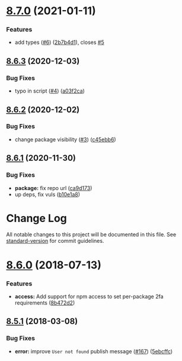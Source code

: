 # [8.7.0](https://github.com/qiwi-forks/npm-registry-client/compare/v8.6.3...v8.7.0) (2021-01-11)


### Features

* add types ([#6](https://github.com/qiwi-forks/npm-registry-client/issues/6)) ([2b7b4d1](https://github.com/qiwi-forks/npm-registry-client/commit/2b7b4d194b1c152a06f376e5a29ebd7e50764688)), closes [#5](https://github.com/qiwi-forks/npm-registry-client/issues/5)

## [8.6.3](https://github.com/qiwi-forks/npm-registry-client/compare/v8.6.2...v8.6.3) (2020-12-03)


### Bug Fixes

* typo in  script ([#4](https://github.com/qiwi-forks/npm-registry-client/issues/4)) ([a03f2ca](https://github.com/qiwi-forks/npm-registry-client/commit/a03f2ca437b6f56cd1b9de86a540744583594402))

## [8.6.2](https://github.com/qiwi-forks/npm-registry-client/compare/v8.6.1...v8.6.2) (2020-12-02)


### Bug Fixes

* change package visibility ([#3](https://github.com/qiwi-forks/npm-registry-client/issues/3)) ([c45ebb6](https://github.com/qiwi-forks/npm-registry-client/commit/c45ebb6e97d09e98fd93a6926544153e90559bf6))

## [8.6.1](https://github.com/qiwi-forks/npm-registry-client/compare/v8.6.0...v8.6.1) (2020-11-30)


### Bug Fixes

* **package:** fix repo url ([ca9d173](https://github.com/qiwi-forks/npm-registry-client/commit/ca9d1739a74bb7b856d6cfe13b99e7bf9469dcde))
* up deps, fix vuls ([b10e1a8](https://github.com/qiwi-forks/npm-registry-client/commit/b10e1a8571604928cd5f417a999073fbfed86f89))

# Change Log

All notable changes to this project will be documented in this file. See [standard-version](https://github.com/conventional-changelog/standard-version) for commit guidelines.

<a name="8.6.0"></a>
# [8.6.0](https://github.com/npm/npm-registry-client/compare/v8.5.1...v8.6.0) (2018-07-13)


### Features

* **access:** Add support for npm access to set per-package 2fa requirements ([8b472d2](https://github.com/npm/npm-registry-client/commit/8b472d2))



<a name="8.5.1"></a>
## [8.5.1](https://github.com/npm/npm-registry-client/compare/v8.5.0...v8.5.1) (2018-03-08)


### Bug Fixes

* **error:** improve `User not found` publish message ([#167](https://github.com/npm/npm-registry-client/issues/167)) ([5ebcffc](https://github.com/npm/npm-registry-client/commit/5ebcffc))
